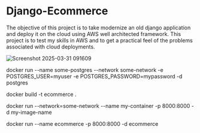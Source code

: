 # Django-Ecommerce

The objective of this project is to take modernize an old django application and deploy it on the cloud using AWS well architected framework. This project is to test my skills in AWS and to get a practical feel of the problems associated with cloud deployments.

![Screenshot 2025-03-31 091609](https://github.com/user-attachments/assets/6c9b5923-88f4-4691-bdc8-4bf2f8320503)


docker run --name some-postgres --network some-network -e POSTGRES_USER=myuser -e POSTGRES_PASSWORD=mypassword -d postgres


docker build -t ecommerce .

docker run --network=some-network --name my-container -p 8000:8000 -d my-image-name

docker run --name ecommerce -p 8000:8000 -d ecommerce
